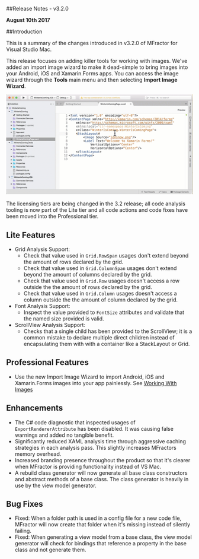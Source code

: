 ##Release Notes - v3.2.0

**August 10th 2017**

##Introduction

This is a summary of the changes introduced in v3.2.0 of MFractor for Visual Studio Mac.

This release focuses on adding killer tools for working with images. We've added an import image wizard to make it dead-simple to bring images into your Android, iOS and Xamarin.Forms apps. You can access the image wizard through the **Tools** main menu and then selecting **Import Image Wizard**.

![Using MFractors Image Wizard](/img/image-wizard/import-image.gif)

The licensing tiers are being changed in the 3.2 release; all code analysis tooling is now part of the Lite tier and all code actions and code fixes have been moved into the Professional tier.

## Lite Features

 - Grid Analysis Support:
    - Check that value used in `Grid.RowSpan` usages don't extend beyond the amount of rows declared by the grid.
    - Check that value used in `Grid.ColumnSpan` usages don't extend beyond the amount of columns declared by the grid.
    - Check that value used in `Grid.Row` usages doesn't access a row outside the the amount of rows declared by the grid.
    - Check that value used in `Grid.Column` usages doesn't access a column outside the the amount of column declared by the grid.
 - Font Analysis Support:
    - Inspect the value provided to `FontSize` attributes and validate that the named size provided is valid.
 - ScrollView Analysis Support:
    - Checks that a single child has been provided to the ScrollView; it is a common mistake to declare multiple direct children instead of encapsulating them with with a container like a StackLayout or Grid.

## Professional Features

 - Use the new Import Image Wizard to import Android, iOS and Xamarin.Forms images into your app painlessly. See [Working With Images](/working-with-images.md)

## Enhancements

 - The C# code diagnostic that inspected usages of `ExportRendererAttribute` has been disabled. It was causing false warnings and added no tangible benefit.
 - Significantly reduced XAML analysis time through aggressive caching strategies in each analysis pass. This slightly increases MFractors memory overhead.
 - Increased branding presence throughout the product so that it's clearer when MFractor is providing functionality instead of VS Mac.
 - A rebuild class generator will now generate all base class constructors and abstract methods of a base class. The class generator is heavily in use by the view model generator.

## Bug Fixes

 - Fixed: When a folder path is used in a config file for a new code file, MFractor will now create that folder when it's missing instead of silently failing.
 - Fixed: When generating a view model from a base class, the view model generator will check for bindings that reference a property in the base class and not generate them.
